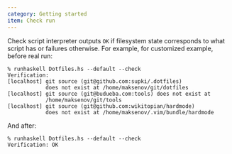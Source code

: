 ```yaml
---
category: Getting started
item: Check run
---
```


Check script interpreter outputs `OK` if filesystem state corresponds to what script has
or failures otherwise. For example, for customized example, before real run:

```shell
% runhaskell Dotfiles.hs --default --check
Verification:
[localhost] git source (git@github.com:supki/.dotfiles)
            does not exist at /home/maksenov/git/dotfiles
[localhost] git source (git@budueba.com:tools) does not exist at
            /home/maksenov/git/tools
[localhost] git source (git@github.com:wikitopian/hardmode)
            does not exist at /home/maksenov/.vim/bundle/hardmode
```

And after:

```shell
% runhaskell Dotfiles.hs --default --check
Verification: OK
```
